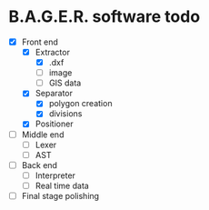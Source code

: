 # B.A.G.E.R. software todo

- [x] Front end
    - [x] Extractor
        - [x] .dxf
        - [ ] image
        - [ ] GIS data
    - [x] Separator
        - [x] polygon creation
        - [x] divisions
    - [x] Positioner
- [ ] Middle end
    - [ ] Lexer
    - [ ] AST
- [ ] Back end
    - [ ] Interpreter
    - [ ] Real time data
- [ ] Final stage polishing
